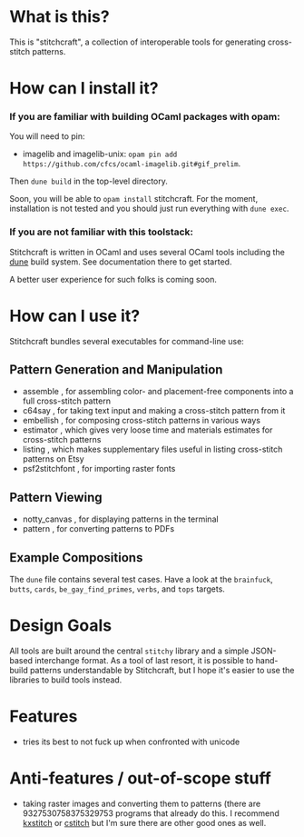 # What is this?

This is "stitchcraft", a collection of interoperable tools for generating cross-stitch patterns.

# How can I install it?

### If you are familiar with building OCaml packages with opam:

You will need to pin:
* imagelib and imagelib-unix: `opam pin add https://github.com/cfcs/ocaml-imagelib.git#gif_prelim`.

Then `dune build` in the top-level directory.

Soon, you will be able to `opam install` stitchcraft.  For the moment, installation is not tested and you should just run everything with `dune exec`.

### If you are not familiar with this toolstack:

Stitchcraft is written in OCaml and uses several OCaml tools including the [dune](https://github.com/ocaml/dune) build system.  See documentation there to get started.

A better user experience for such folks is coming soon.

# How can I use it?

Stitchcraft bundles several executables for command-line use:

## Pattern Generation and Manipulation

* assemble , for assembling color- and placement-free components into a full cross-stitch pattern
* c64say , for taking text input and making a cross-stitch pattern from it
* embellish , for composing cross-stitch patterns in various ways
* estimator , which gives very loose time and materials estimates for cross-stitch patterns
* listing , which makes supplementary files useful in listing cross-stitch patterns on Etsy
* psf2stitchfont , for importing raster fonts

## Pattern Viewing

* notty_canvas , for displaying patterns in the terminal
* pattern , for converting patterns to PDFs

## Example Compositions

The `dune` file contains several test cases.  Have a look at the `brainfuck`, `butts`, `cards`, `be_gay_find_primes`, `verbs`, and `tops` targets.

# Design Goals

All tools are built around the central `stitchy` library and a simple JSON-based interchange format.  As a tool of last resort, it is possible to hand-build patterns understandable by Stitchcraft, but I hope it's easier to use the libraries to build tools instead.

# Features

* tries its best to not fuck up when confronted with unicode

# Anti-features / out-of-scope stuff

* taking raster images and converting them to patterns (there are 9327530758375329753 programs that already do this. I recommend [kxstitch](https://kde.org/applications/graphics/kxstitch/) or [cstitch](https://github.com/kleintom/cstitch) but I'm sure there are other good ones as well.
